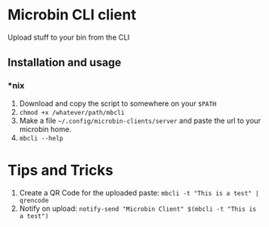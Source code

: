 # Microbin CLI client

Upload stuff to your bin from the CLI

## Installation and usage

### \*nix

1. Download and copy the script to somewhere on your `$PATH`
2. `chmod +x /whatever/path/mbcli`
3. Make a file `~/.config/microbin-clients/server` and paste the url to your microbin home.
4. `mbcli --help`

# Tips and Tricks

1. Create a QR Code for the uploaded paste: `mbcli -t "This is a test" | qrencode`
2. Notify on upload: `notify-send "Microbin Client" $(mbcli -t "This is a test")`

